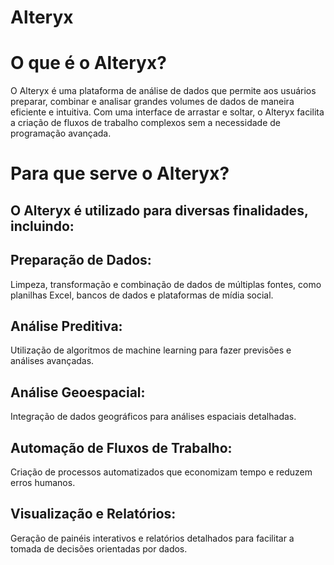# Alteryx

# O que é o Alteryx?
O Alteryx é uma plataforma de análise de dados que permite aos usuários preparar, combinar e analisar grandes volumes de dados de maneira eficiente e intuitiva. Com uma interface de arrastar e soltar, o Alteryx facilita a criação de fluxos de trabalho complexos sem a necessidade de programação avançada.

# Para que serve o Alteryx?
## O Alteryx é utilizado para diversas finalidades, incluindo:

## Preparação de Dados: 
Limpeza, transformação e combinação de dados de múltiplas fontes, como planilhas Excel, bancos de dados e plataformas de mídia social.

## Análise Preditiva: 
Utilização de algoritmos de machine learning para fazer previsões e análises avançadas.

## Análise Geoespacial: 
Integração de dados geográficos para análises espaciais detalhadas.

## Automação de Fluxos de Trabalho: 
Criação de processos automatizados que economizam tempo e reduzem erros humanos.

## Visualização e Relatórios: 
Geração de painéis interativos e relatórios detalhados para facilitar a tomada de decisões orientadas por dados.
